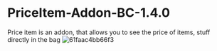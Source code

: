 # PriceItem-Addon-BC-1.4.0
Price item is an addon, that allows you to see the price of items, stuff directly in the bag
![61faac4bb66f3](https://user-images.githubusercontent.com/98873011/152191580-660a28c5-b417-4baa-8f6f-4c5a35050a25.jpg)
